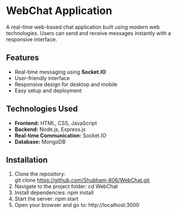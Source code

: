 # WebChat Application

A real-time web-based chat application built using modern web technologies. Users can send and receive messages instantly with a responsive interface.

## Features

- Real-time messaging using  **Socket.IO**
- User-friendly interface
- Responsive design for desktop and mobile
- Easy setup and deployment

## Technologies Used

- **Frontend:** HTML, CSS, JavaScript
- **Backend:** Node.js, Express.js
- **Real-time Communication:** Socket.IO
- **Database:** MongoDB

## Installation

1. Clone the repository:  
   git clone https://github.com/Shubham-806/WebChat.git
2. Navigate to the project folder:
   cd WebChat
3. Install dependencies:
   npm install
4. Start the server:
   npm start
5. Open your browser and go to:
   http://localhost:3000
